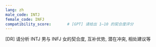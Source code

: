 ```yaml
---
lang: zh
male_code: INTJ
female_code: INFJ
compatibility_score:       # [GPT] 请给出 1–10 的契合度评分
---
```


[DR] 请分析 INTJ 男与 INFJ 女的契合度, 互补优势, 潜在冲突, 相处建议等

